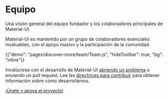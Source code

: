 # Equipo

<p class="description">Una visión general del equipo fundador y los colaboradores principales de Material-UI.</p>

Material-UI es mantenido por un grupo de colaboradores esenciales invaluables, con el apoyo masivo y la participación de la comunidad.

{{"demo": "pages/discover-more/team/Team.js", "hideToolbar": true, "bg": "inline"}}

Involúcrese con el desarrollo de Material-UI [abriendo un problema](https://github.com/mui-org/material-ui/issues/new) o enviando un pull request. Lee las [directrices para contribuir](https://github.com/mui-org/material-ui/blob/master/CONTRIBUTING.md) para obtener información sobre cómo desarrollamos.

[¡Únete y apoya el proyecto!](/getting-started/faq/#material-ui-is-awesome-how-can-i-support-the-project)